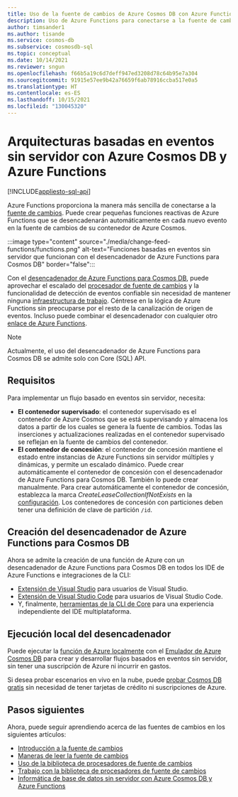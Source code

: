 ```yaml
---
title: Uso de la fuente de cambios de Azure Cosmos DB con Azure Functions
description: Uso de Azure Functions para conectarse a la fuente de cambios de Azure Cosmos DB. Más adelante, puede crear funciones de Azure reactivas que se desencadenan en cada nuevo evento.
author: timsander1
ms.author: tisande
ms.service: cosmos-db
ms.subservice: cosmosdb-sql
ms.topic: conceptual
ms.date: 10/14/2021
ms.reviewer: sngun
ms.openlocfilehash: f66b5a19c6d7deff947ed3208d78c64b95e7a304
ms.sourcegitcommit: 91915e57ee9b42a76659f6ab78916ccba517e0a5
ms.translationtype: HT
ms.contentlocale: es-ES
ms.lasthandoff: 10/15/2021
ms.locfileid: "130045320"
---
```

# <a name="serverless-event-based-architectures-with-azure-cosmos-db-and-azure-functions"></a>Arquitecturas basadas en eventos sin servidor con Azure Cosmos DB y Azure Functions
[!INCLUDE[appliesto-sql-api](../includes/appliesto-sql-api.md)]

Azure Functions proporciona la manera más sencilla de conectarse a la [fuente de cambios](../change-feed.md). Puede crear pequeñas funciones reactivas de Azure Functions que se desencadenarán automáticamente en cada nuevo evento en la fuente de cambios de su contenedor de Azure Cosmos.

:::image type="content" source="./media/change-feed-functions/functions.png" alt-text="Funciones basadas en eventos sin servidor que funcionan con el desencadenador de Azure Functions para Cosmos DB" border="false":::

Con el [desencadenador de Azure Functions para Cosmos DB](../../azure-functions/functions-bindings-cosmosdb-v2-trigger.md), puede aprovechar el escalado del [procesador de fuente de cambios](change-feed-processor.md) y la funcionalidad de detección de eventos confiable sin necesidad de mantener ninguna [infraestructura de trabajo](change-feed-processor.md). Céntrese en la lógica de Azure Functions sin preocuparse por el resto de la canalización de origen de eventos. Incluso puede combinar el desencadenador con cualquier otro [enlace de Azure Functions](../../azure-functions/functions-triggers-bindings.md#supported-bindings).

> [!NOTE]
> Actualmente, el uso del desencadenador de Azure Functions para Cosmos DB se admite solo con Core (SQL) API.

## <a name="requirements"></a>Requisitos

Para implementar un flujo basado en eventos sin servidor, necesita:

* **El contenedor supervisado**: el contenedor supervisado es el contenedor de Azure Cosmos que se está supervisando y almacena los datos a partir de los cuales se genera la fuente de cambios. Todas las inserciones y actualizaciones realizadas en el contenedor supervisado se reflejan en la fuente de cambios del contenedor.
* **El contenedor de concesión**: el contenedor de concesión mantiene el estado entre instancias de Azure Functions sin servidor múltiples y dinámicas, y permite un escalado dinámico. Puede crear automáticamente el contenedor de concesión con el desencadenador de Azure Functions para Cosmos DB. También lo puede crear manualmente. Para crear automáticamente el contenedor de concesión, establezca la marca *CreateLeaseCollectionIfNotExists* en la [configuración](../../azure-functions/functions-bindings-cosmosdb-v2-trigger.md#configuration). Los contenedores de concesión con particiones deben tener una definición de clave de partición `/id`.

## <a name="create-your-azure-functions-trigger-for-cosmos-db"></a>Creación del desencadenador de Azure Functions para Cosmos DB

Ahora se admite la creación de una función de Azure con un desencadenador de Azure Functions para Cosmos DB en todos los IDE de Azure Functions e integraciones de la CLI:

* [Extensión de Visual Studio](../../azure-functions/functions-develop-vs.md) para usuarios de Visual Studio.
* [Extensión de Visual Studio Code](/azure/developer/javascript/tutorial-vscode-serverless-node-01) para usuarios de Visual Studio Code.
* Y, finalmente, [herramientas de la CLI de Core](../../azure-functions/functions-run-local.md#create-func) para una experiencia independiente del IDE multiplataforma.

## <a name="run-your-trigger-locally"></a>Ejecución local del desencadenador

Puede ejecutar la [función de Azure localmente](../../azure-functions/functions-develop-local.md) con el [Emulador de Azure Cosmos DB](../local-emulator.md) para crear y desarrollar flujos basados en eventos sin servidor, sin tener una suscripción de Azure ni incurrir en gastos.

Si desea probar escenarios en vivo en la nube, puede [probar Cosmos DB gratis](https://azure.microsoft.com/try/cosmosdb/) sin necesidad de tener tarjetas de crédito ni suscripciones de Azure.

## <a name="next-steps"></a>Pasos siguientes

Ahora, puede seguir aprendiendo acerca de las fuentes de cambios en los siguientes artículos:

* [Introducción a la fuente de cambios](../change-feed.md)
* [Maneras de leer la fuente de cambios](read-change-feed.md)
* [Uso de la biblioteca de procesadores de fuente de cambios](change-feed-processor.md)
* [Trabajo con la biblioteca de procesadores de fuente de cambios](change-feed-processor.md)
* [Informática de base de datos sin servidor con Azure Cosmos DB y Azure Functions](serverless-computing-database.md)
